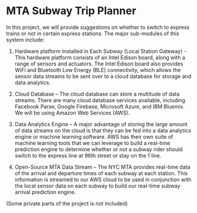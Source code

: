 # MTA Subway Trip Planner

In this project, we will provide suggestions on whether to switch to express trains or not in certain express stations.
The major sub-modules of this system include:

1. Hardware platform Installed in Each Subway (Local Station Gateway) - This hardware platform consists of an Intel Edison board, along with a range of sensors and actuators. The Intel Edison board also provides WiFi and Bluetooth Low Energy (BLE) connectivity, which allows the sensor data streams to be sent over to a cloud database for storage and data analytics.

2. Cloud Database – The cloud database can store a multitude of data streams. There are many cloud database services available, including Facebook Parse, Google Firebase, Microsoft Azure, and IBM Bluemix. We will be using Amazon Web Services (AWS). 

3. Data Analytics Engine – A major advantage of storing the large amount of data streams on the cloud is that they can be fed into a data analytics engine or machine learning software. AWS has their own suite of machine learning tools that we can leverage to build a real-time prediction engine to determine whether or not a subway rider should switch to the express line at 96th street or stay on the 1 line.

4. Open-Source MTA Data Stream – The NYC MTA provides real-time data of the arrival and departure times of each subway at each station. This information is streamed to our AWS cloud to be used in conjunction with the local sensor data on each subway to build our real-time subway arrival prediction engine.

(Some private parts of the project is not included)
